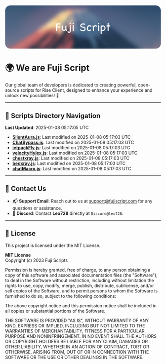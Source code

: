 ![Banner](.github/b.webp)

# 🌍 **We are Fuji Script**

Our global team of developers is dedicated to creating powerful, open-source scripts for Rise Client, designed to enhance your experience and unlock new possibilities! 🌟

---
<!-- SCRIPTS_NAVIGATION_START -->
## 📂 **Scripts Directory Navigation**

**Last Updated**: 2025-01-08 05:17:05 UTC

- **[SilentAura.js](scripts/SilentAura.js)**: Last modified on 2025-01-08 05:17:03 UTC
- **[ChatBypass.js](scripts/ChatBypass.js)**: Last modified on 2025-01-08 05:17:03 UTC
- **[jetpackFly.js](scripts/jetpackFly.js)**: Last modified on 2025-01-08 05:17:03 UTC
- **[velocityHylex.js](scripts/velocityHylex.js)**: Last modified on 2025-01-08 05:17:03 UTC
- **[chestxray.js](scripts/chestxray.js)**: Last modified on 2025-01-08 05:17:03 UTC
- **[bedxray.js](scripts/bedxray.js)**: Last modified on 2025-01-08 05:17:03 UTC
- **[chatMacro.js](scripts/chatMacro.js)**: Last modified on 2025-01-08 05:17:03 UTC

<!-- SCRIPTS_NAVIGATION_END -->

---

## 💬 **Contact Us**  
- 📬 **Support Email**: Reach out to us at [support@fujiscript.com](mailto:support@fujiscript.com) for any questions or assistance.  
- 💬 **Discord**: Contact **Leo728** directly at `Discord@leo728`.

---

## 📜 **License**

This project is licensed under the MIT License.  

**MIT License**  
Copyright (c) 2023 Fuji Scripts  

Permission is hereby granted, free of charge, to any person obtaining a copy of this software and associated documentation files (the "Software"), to deal in the Software without restriction, including without limitation the rights to use, copy, modify, merge, publish, distribute, sublicense, and/or sell copies of the Software, and to permit persons to whom the Software is furnished to do so, subject to the following conditions:  

The above copyright notice and this permission notice shall be included in all copies or substantial portions of the Software.  

THE SOFTWARE IS PROVIDED "AS IS", WITHOUT WARRANTY OF ANY KIND, EXPRESS OR IMPLIED, INCLUDING BUT NOT LIMITED TO THE WARRANTIES OF MERCHANTABILITY, FITNESS FOR A PARTICULAR PURPOSE AND NONINFRINGEMENT. IN NO EVENT SHALL THE AUTHORS OR COPYRIGHT HOLDERS BE LIABLE FOR ANY CLAIM, DAMAGES OR OTHER LIABILITY, WHETHER IN AN ACTION OF CONTRACT, TORT OR OTHERWISE, ARISING FROM, OUT OF OR IN CONNECTION WITH THE SOFTWARE OR THE USE OR OTHER DEALINGS IN THE SOFTWARE.  
